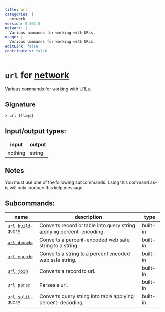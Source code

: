 ```yaml
---
title: url
categories: |
  network
version: 0.103.0
network: |
  Various commands for working with URLs.
usage: |
  Various commands for working with URLs.
editLink: false
contributors: false
---
```

<!-- This file is automatically generated. Please edit the command in https://github.com/nushell/nushell instead. -->

# `url` for [network](/commands/categories/network.md)

<div class='command-title'>Various commands for working with URLs.</div>

## Signature

```> url {flags} ```


## Input/output types:

| input   | output |
| ------- | ------ |
| nothing | string |

## Notes
You must use one of the following subcommands. Using this command as-is will only produce this help message.

## Subcommands:

| name                                                   | description                                                           | type     |
| ------------------------------------------------------ | --------------------------------------------------------------------- | -------- |
| [`url build-query`](/commands/docs/url_build-query.md) | Converts record or table into query string applying percent-encoding. | built-in |
| [`url decode`](/commands/docs/url_decode.md)           | Converts a percent-encoded web safe string to a string.               | built-in |
| [`url encode`](/commands/docs/url_encode.md)           | Converts a string to a percent encoded web safe string.               | built-in |
| [`url join`](/commands/docs/url_join.md)               | Converts a record to url.                                             | built-in |
| [`url parse`](/commands/docs/url_parse.md)             | Parses a url.                                                         | built-in |
| [`url split-query`](/commands/docs/url_split-query.md) | Converts query string into table applying percent-decoding.           | built-in |